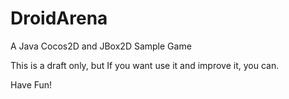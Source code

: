 DroidArena
==========

A Java Cocos2D and JBox2D Sample Game

This is a draft only, but If you want use it and improve it, you can.

Have Fun!
